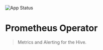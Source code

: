<!-- prettier-ignore -->
![App Status](https://argocd.docwhat.net/api/badge?name=prometheus-operator&revision=true)

# Prometheus Operator

> Metrics and Alerting for the Hive.
